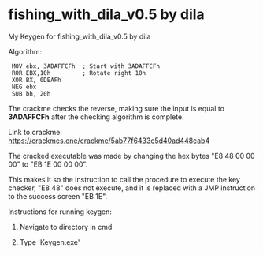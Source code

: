 # fishing_with_dila_v0.5 by dila

My Keygen for fishing_with_dila_v0.5 by dila

Algorithm:
```
 MOV ebx, 3ADAFFCFh  ; Start with 3ADAFFCFh
 ROR EBX,10h         ; Rotate right 10h
 XOR BX, 0DEAFh      
 NEG ebx
 SUB bh, 20h 
```

The crackme checks the reverse, making sure the input is equal to **3ADAFFCFh** after the checking algorithm is complete.

Link to crackme: https://crackmes.one/crackme/5ab77f6433c5d40ad448cab4

The cracked executable was made by changing the hex bytes "E8 48 00 00 00" to "EB 1E 00 00 00".

This makes it so the instruction to call the procedure to execute the key checker, "E8 48" does not execute, and it is replaced with a JMP instruction to the success screen "EB 1E". 

Instructions for running keygen:

1. Navigate to directory in cmd

2. Type 'Keygen.exe'
